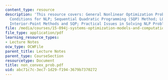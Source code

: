 ```yaml
---
content_type: resource
description: 'This resource covers: General Nonlinear Optimization Problem; Optimality
  Conditions for NLP; Sequential Quadratic Programming (SQP) Method; LOQO: Combining
  Interior-Point Methods and SQP; Practical Issues in Solving NLP Problems.'
file: /media/courses/15-094j-systems-optimization-models-and-computation-sma-5223-spring-2004/abc71c7c3ec71d29f1943679b7370272_non_convex_prob.pdf
file_type: application/pdf
learning_resource_types:
- Lecture Notes
ocw_type: OCWFile
parent_title: Lecture Notes
parent_type: CourseSection
resourcetype: Document
title: non_convex_prob.pdf
uid: abc71c7c-3ec7-1d29-f194-3679b7370272
---
```


